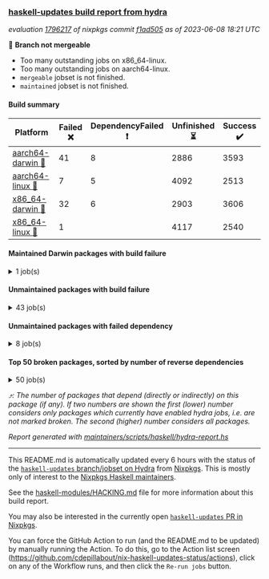 ### [haskell-updates build report from hydra](https://hydra.nixos.org/jobset/nixpkgs/haskell-updates)
*evaluation [1796217](https://hydra.nixos.org/eval/1796217) of nixpkgs commit [f1ad505](https://github.com/NixOS/nixpkgs/commits/f1ad5052729c70587ea2d357ba3258c73e5ee3a6) as of 2023-06-08 18:21 UTC*

:red_circle: **Branch not mergeable**
  * Too many outstanding jobs on x86_64-linux.
  * Too many outstanding jobs on aarch64-linux.
  * `mergeable` jobset is not finished.
  * `maintained` jobset is not finished.

#### Build summary

 | Platform | Failed :x: | DependencyFailed :heavy_exclamation_mark: | Unfinished :hourglass_flowing_sand: | Success :heavy_check_mark: | 
 | --- | --- | --- | --- | --- | 
 | [aarch64-darwin :green_apple:](https://hydra.nixos.org/eval/1796217?filter=.aarch64-darwin) | 41 | 8 | 2886 | 3593 | 
 | [aarch64-linux :iphone:](https://hydra.nixos.org/eval/1796217?filter=.aarch64-linux) | 7 | 5 | 4092 | 2513 | 
 | [x86_64-darwin :apple:](https://hydra.nixos.org/eval/1796217?filter=.x86_64-darwin) | 32 | 6 | 2903 | 3606 | 
 | [x86_64-linux :penguin:](https://hydra.nixos.org/eval/1796217?filter=.x86_64-linux) | 1 |  | 4117 | 2540 | 
#### Maintained Darwin packages with build failure
<details><summary>1 job(s) </summary>

- [ ] [[:green_apple::x:]](https://hydra.nixos.org/build/223547895) [[:apple::x:]](https://hydra.nixos.org/build/223566483) [haskellPackages.comfort-blas](https://hydra.nixos.org/eval/1796217?filter=haskellPackages.comfort-blas) @thielema
</details>

#### Unmaintained packages with build failure
<details><summary>43 job(s) </summary>

- [ ] [[:green_apple::x:]](https://hydra.nixos.org/build/223552483) [[:iphone::heavy_check_mark:]](https://hydra.nixos.org/build/223550668) [[:apple::heavy_check_mark:]](https://hydra.nixos.org/build/223558343) [[:penguin::hourglass_flowing_sand:]](https://hydra.nixos.org/build/223562400) [haskellPackages.di-core](https://hydra.nixos.org/eval/1796217?filter=haskellPackages.di-core)  :arrow_heading_up: 8 | 11
- [ ] [[:green_apple::x:]](https://hydra.nixos.org/build/223557408) [[:iphone::x:]](https://hydra.nixos.org/build/223548989) [[:apple::x:]](https://hydra.nixos.org/build/223561522) [[:penguin::hourglass_flowing_sand:]](https://hydra.nixos.org/build/223558746) [haskellPackages.crypton-x509](https://hydra.nixos.org/eval/1796217?filter=haskellPackages.crypton-x509)  :arrow_heading_up: 5 | 10
- [ ] [[:green_apple::heavy_check_mark:]](https://hydra.nixos.org/build/223227056) [[:iphone::x:]](https://hydra.nixos.org/build/223243089) [[:apple::heavy_check_mark:]](https://hydra.nixos.org/build/223233281) [[:penguin::heavy_check_mark:]](https://hydra.nixos.org/build/223227761) [haskellPackages.long-double](https://hydra.nixos.org/eval/1796217?filter=haskellPackages.long-double)  :arrow_heading_up: 1 | 2
- [ ] [[:green_apple::x:]](https://hydra.nixos.org/build/223564229) [[:iphone::x:]](https://hydra.nixos.org/build/223547994) [[:apple::x:]](https://hydra.nixos.org/build/223557933) [[:penguin::hourglass_flowing_sand:]](https://hydra.nixos.org/build/223554995) [haskellPackages.fp-ieee](https://hydra.nixos.org/eval/1796217?filter=haskellPackages.fp-ieee)  :arrow_heading_up: 1 | 1
- [ ] [[:green_apple::x:]](https://hydra.nixos.org/build/223241937) [[:iphone::heavy_check_mark:]](https://hydra.nixos.org/build/223240689) [[:apple::x:]](https://hydra.nixos.org/build/223242690) [[:penguin::heavy_check_mark:]](https://hydra.nixos.org/build/223245040) [haskellPackages.openal-ffi](https://hydra.nixos.org/eval/1796217?filter=haskellPackages.openal-ffi)  :arrow_heading_up: 1 | 1
- [ ] [[:green_apple::heavy_check_mark:]](https://hydra.nixos.org/build/223234712) [[:iphone::x:]](https://hydra.nixos.org/build/223224807) [[:apple::heavy_check_mark:]](https://hydra.nixos.org/build/223235613) [[:penguin::heavy_check_mark:]](https://hydra.nixos.org/build/223230251) [haskellPackages.freetype2](https://hydra.nixos.org/eval/1796217?filter=haskellPackages.freetype2)  :arrow_heading_up: 0 | 11
- [ ] [[:green_apple::x:]](https://hydra.nixos.org/build/223562722) [[:iphone::x:]](https://hydra.nixos.org/build/223549795) [[:apple::x:]](https://hydra.nixos.org/build/223559444) [[:penguin::hourglass_flowing_sand:]](https://hydra.nixos.org/build/223563885) [haskellPackages.continued-fractions](https://hydra.nixos.org/eval/1796217?filter=haskellPackages.continued-fractions)  :arrow_heading_up: 0 | 9
- [ ] [[:green_apple::x:]](https://hydra.nixos.org/build/223553509) [[:iphone::hourglass_flowing_sand:]](https://hydra.nixos.org/build/223560190) [[:apple::x:]](https://hydra.nixos.org/build/223550586) [[:penguin::hourglass_flowing_sand:]](https://hydra.nixos.org/build/223557672) [haskellPackages.llvm-tf](https://hydra.nixos.org/eval/1796217?filter=haskellPackages.llvm-tf)  :arrow_heading_up: 0 | 6
- [ ] [[:green_apple::x:]](https://hydra.nixos.org/build/223227531) [[:iphone::x:]](https://hydra.nixos.org/build/223235419) [[:apple::heavy_check_mark:]](https://hydra.nixos.org/build/223224643) [[:penguin::heavy_check_mark:]](https://hydra.nixos.org/build/223234321) [haskellPackages.picosat](https://hydra.nixos.org/eval/1796217?filter=haskellPackages.picosat)  :arrow_heading_up: 0 | 3
- [ ] [[:green_apple::x:]](https://hydra.nixos.org/build/223233111) [[:iphone::heavy_check_mark:]](https://hydra.nixos.org/build/223240978) [[:apple::heavy_check_mark:]](https://hydra.nixos.org/build/223232330) [[:penguin::heavy_check_mark:]](https://hydra.nixos.org/build/223241187) [haskellPackages.LibZip](https://hydra.nixos.org/eval/1796217?filter=haskellPackages.LibZip)  :arrow_heading_up: 0 | 2
- [ ] [[:green_apple::x:]](https://hydra.nixos.org/build/223562793) [[:iphone::hourglass_flowing_sand:]](https://hydra.nixos.org/build/223555921) [[:apple::heavy_check_mark:]](https://hydra.nixos.org/build/223548748) [[:penguin::hourglass_flowing_sand:]](https://hydra.nixos.org/build/223564476) [haskellPackages.rocksdb-haskell](https://hydra.nixos.org/eval/1796217?filter=haskellPackages.rocksdb-haskell)  :arrow_heading_up: 0 | 2
- [ ] [[:green_apple::x:]](https://hydra.nixos.org/build/223564278) [[:iphone::hourglass_flowing_sand:]](https://hydra.nixos.org/build/223556320) [[:apple::x:]](https://hydra.nixos.org/build/223558341) [[:penguin::hourglass_flowing_sand:]](https://hydra.nixos.org/build/223562386) [haskellPackages.hamid](https://hydra.nixos.org/eval/1796217?filter=haskellPackages.hamid)  :arrow_heading_up: 0 | 1
- [ ] [[:green_apple::x:]](https://hydra.nixos.org/build/223249047) [[:iphone::heavy_check_mark:]](https://hydra.nixos.org/build/223231692) [[:apple::x:]](https://hydra.nixos.org/build/223231208) [[:penguin::heavy_check_mark:]](https://hydra.nixos.org/build/223249310) [haskellPackages.huckleberry](https://hydra.nixos.org/eval/1796217?filter=haskellPackages.huckleberry)  :arrow_heading_up: 0 | 1
- [ ] [[:green_apple::x:]](https://hydra.nixos.org/build/223242312) [[:iphone::heavy_check_mark:]](https://hydra.nixos.org/build/223242844) [[:apple::x:]](https://hydra.nixos.org/build/223233331) [[:penguin::heavy_check_mark:]](https://hydra.nixos.org/build/223245314) [haskellPackages.select](https://hydra.nixos.org/eval/1796217?filter=haskellPackages.select)  :arrow_heading_up: 0 | 1
- [ ] [[:green_apple::x:]](https://hydra.nixos.org/build/223554359) [[:iphone::hourglass_flowing_sand:]](https://hydra.nixos.org/build/223557517) [[:apple::x:]](https://hydra.nixos.org/build/223555249) [[:penguin::hourglass_flowing_sand:]](https://hydra.nixos.org/build/223554835) [haskellPackages.sysinfo](https://hydra.nixos.org/eval/1796217?filter=haskellPackages.sysinfo)  :arrow_heading_up: 0 | 1
- [ ] [[:green_apple::heavy_check_mark:]](https://hydra.nixos.org/build/223247097) [[:iphone::x:]](https://hydra.nixos.org/build/223247134) [[:apple::heavy_check_mark:]](https://hydra.nixos.org/build/223224626) [[:penguin::heavy_check_mark:]](https://hydra.nixos.org/build/223228947) [haskellPackages.HsASA](https://hydra.nixos.org/eval/1796217?filter=haskellPackages.HsASA) 
- [ ] [[:green_apple::x:]](https://hydra.nixos.org/build/223226029) [[:iphone::heavy_check_mark:]](https://hydra.nixos.org/build/223223949) [[:apple::x:]](https://hydra.nixos.org/build/223248294) [[:penguin::heavy_check_mark:]](https://hydra.nixos.org/build/223236857) [haskellPackages.al](https://hydra.nixos.org/eval/1796217?filter=haskellPackages.al) 
- [ ] [[:green_apple::x:]](https://hydra.nixos.org/build/223561076) [[:iphone::hourglass_flowing_sand:]](https://hydra.nixos.org/build/223559372) [[:apple::x:]](https://hydra.nixos.org/build/223563846) [[:penguin::hourglass_flowing_sand:]](https://hydra.nixos.org/build/223554371) [haskellPackages.check-cfg-ambiguity](https://hydra.nixos.org/eval/1796217?filter=haskellPackages.check-cfg-ambiguity) 
- [ ] [[:green_apple::x:]](https://hydra.nixos.org/build/223559821) [[:iphone::hourglass_flowing_sand:]](https://hydra.nixos.org/build/223554869) [[:apple::x:]](https://hydra.nixos.org/build/223560010) [[:penguin::hourglass_flowing_sand:]](https://hydra.nixos.org/build/223566386) [haskellPackages.circular-enum](https://hydra.nixos.org/eval/1796217?filter=haskellPackages.circular-enum) 
- [ ] [[:green_apple::x:]](https://hydra.nixos.org/build/223550212) [[:iphone::hourglass_flowing_sand:]](https://hydra.nixos.org/build/223566788) [[:apple::x:]](https://hydra.nixos.org/build/223562407) [[:penguin::hourglass_flowing_sand:]](https://hydra.nixos.org/build/223563751) [haskellPackages.env-extra](https://hydra.nixos.org/eval/1796217?filter=haskellPackages.env-extra) 
- [ ] [[:green_apple::x:]](https://hydra.nixos.org/build/223551824) [[:iphone::hourglass_flowing_sand:]](https://hydra.nixos.org/build/223551863) [[:apple::heavy_check_mark:]](https://hydra.nixos.org/build/223556942) [[:penguin::hourglass_flowing_sand:]](https://hydra.nixos.org/build/223564769) [haskellPackages.executable-hash](https://hydra.nixos.org/eval/1796217?filter=haskellPackages.executable-hash) 
- [ ] [[:green_apple::x:]](https://hydra.nixos.org/build/223241919) [[:iphone::heavy_check_mark:]](https://hydra.nixos.org/build/223233967) [[:apple::x:]](https://hydra.nixos.org/build/223240148) [[:penguin::heavy_check_mark:]](https://hydra.nixos.org/build/223247035) [haskellPackages.float128](https://hydra.nixos.org/eval/1796217?filter=haskellPackages.float128) 
- [ ] [[:green_apple::x:]](https://hydra.nixos.org/build/223241893) [[:iphone::heavy_check_mark:]](https://hydra.nixos.org/build/223235532) [[:apple::x:]](https://hydra.nixos.org/build/223226414) [[:penguin::heavy_check_mark:]](https://hydra.nixos.org/build/223245624) [haskellPackages.fudgets](https://hydra.nixos.org/eval/1796217?filter=haskellPackages.fudgets) 
- [ ] [[:green_apple::x:]](https://hydra.nixos.org/build/223553179) [[:iphone::hourglass_flowing_sand:]](https://hydra.nixos.org/build/223551648) [[:apple::x:]](https://hydra.nixos.org/build/223558829) [[:penguin::x:]](https://hydra.nixos.org/build/223551836) [haskellPackages.gev-lib](https://hydra.nixos.org/eval/1796217?filter=haskellPackages.gev-lib) 
- [ ] [[:green_apple::x:]](https://hydra.nixos.org/build/223246441) [[:iphone::heavy_check_mark:]](https://hydra.nixos.org/build/223247044) [[:apple::x:]](https://hydra.nixos.org/build/223234201) [[:penguin::heavy_check_mark:]](https://hydra.nixos.org/build/223234375) [haskellPackages.hsshellscript](https://hydra.nixos.org/eval/1796217?filter=haskellPackages.hsshellscript) 
- [ ] [[:green_apple::x:]](https://hydra.nixos.org/build/223228571) [[:iphone::heavy_check_mark:]](https://hydra.nixos.org/build/223235989) [[:apple::x:]](https://hydra.nixos.org/build/223230154) [[:penguin::heavy_check_mark:]](https://hydra.nixos.org/build/223226522) [haskellPackages.hssourceinfo](https://hydra.nixos.org/eval/1796217?filter=haskellPackages.hssourceinfo) 
- [ ] [[:green_apple::x:]](https://hydra.nixos.org/build/223551910) [[:iphone::hourglass_flowing_sand:]](https://hydra.nixos.org/build/223556600) [[:apple::x:]](https://hydra.nixos.org/build/223549601) [[:penguin::hourglass_flowing_sand:]](https://hydra.nixos.org/build/223557657) [haskellPackages.hunspell-hs](https://hydra.nixos.org/eval/1796217?filter=haskellPackages.hunspell-hs) 
- [ ] [[:green_apple::x:]](https://hydra.nixos.org/build/223563607) [[:iphone::hourglass_flowing_sand:]](https://hydra.nixos.org/build/223557797) [[:apple::x:]](https://hydra.nixos.org/build/223554932) [[:penguin::hourglass_flowing_sand:]](https://hydra.nixos.org/build/223560539) [haskellPackages.interprocess](https://hydra.nixos.org/eval/1796217?filter=haskellPackages.interprocess) 
- [ ] [[:green_apple::x:]](https://hydra.nixos.org/build/223555882) [[:iphone::hourglass_flowing_sand:]](https://hydra.nixos.org/build/223555638) [[:apple::x:]](https://hydra.nixos.org/build/223564560) [[:penguin::hourglass_flowing_sand:]](https://hydra.nixos.org/build/223564908) [haskellPackages.ipcvar](https://hydra.nixos.org/eval/1796217?filter=haskellPackages.ipcvar) 
- [ ] [[:green_apple::x:]](https://hydra.nixos.org/build/223565986) [[:iphone::hourglass_flowing_sand:]](https://hydra.nixos.org/build/223563752) [[:apple::heavy_check_mark:]](https://hydra.nixos.org/build/223553154) [[:penguin::hourglass_flowing_sand:]](https://hydra.nixos.org/build/223565948) [haskellPackages.kdt](https://hydra.nixos.org/eval/1796217?filter=haskellPackages.kdt) 
- [ ] [[:green_apple::x:]](https://hydra.nixos.org/build/223248027) [[:apple::x:]](https://hydra.nixos.org/build/223234852) [haskellPackages.kqueue](https://hydra.nixos.org/eval/1796217?filter=haskellPackages.kqueue) 
- [ ] [[:green_apple::x:]](https://hydra.nixos.org/build/223562999) [[:iphone::hourglass_flowing_sand:]](https://hydra.nixos.org/build/223553359) [[:apple::heavy_check_mark:]](https://hydra.nixos.org/build/223549780) [[:penguin::hourglass_flowing_sand:]](https://hydra.nixos.org/build/223554661) [haskellPackages.leveldb-haskell-fork](https://hydra.nixos.org/eval/1796217?filter=haskellPackages.leveldb-haskell-fork) 
- [ ] [[:green_apple::x:]](https://hydra.nixos.org/build/223241627) [[:iphone::heavy_check_mark:]](https://hydra.nixos.org/build/223226782) [[:apple::x:]](https://hydra.nixos.org/build/223232602) [[:penguin::heavy_check_mark:]](https://hydra.nixos.org/build/223222272) [haskellPackages.linux-framebuffer](https://hydra.nixos.org/eval/1796217?filter=haskellPackages.linux-framebuffer) 
- [ ] [[:green_apple::x:]](https://hydra.nixos.org/build/223557275) [[:iphone::hourglass_flowing_sand:]](https://hydra.nixos.org/build/223556029) [[:apple::x:]](https://hydra.nixos.org/build/223552156) [[:penguin::hourglass_flowing_sand:]](https://hydra.nixos.org/build/223562634) [haskellPackages.memzero](https://hydra.nixos.org/eval/1796217?filter=haskellPackages.memzero) 
- [ ] [[:green_apple::x:]](https://hydra.nixos.org/build/223566192) [[:iphone::hourglass_flowing_sand:]](https://hydra.nixos.org/build/223555609) [[:apple::x:]](https://hydra.nixos.org/build/223559231) [[:penguin::hourglass_flowing_sand:]](https://hydra.nixos.org/build/223562608) [haskellPackages.posix-timer](https://hydra.nixos.org/eval/1796217?filter=haskellPackages.posix-timer) 
- [ ] [[:green_apple::x:]](https://hydra.nixos.org/build/223566001) [[:iphone::hourglass_flowing_sand:]](https://hydra.nixos.org/build/223553077) [[:apple::x:]](https://hydra.nixos.org/build/223563463) [[:penguin::hourglass_flowing_sand:]](https://hydra.nixos.org/build/223565655) [haskellPackages.procex](https://hydra.nixos.org/eval/1796217?filter=haskellPackages.procex) 
- [ ] [[:green_apple::x:]](https://hydra.nixos.org/build/223550729) [[:iphone::hourglass_flowing_sand:]](https://hydra.nixos.org/build/223558262) [[:apple::x:]](https://hydra.nixos.org/build/223551196) [[:penguin::heavy_check_mark:]](https://hydra.nixos.org/build/223551091) [haskellPackages.pthread](https://hydra.nixos.org/eval/1796217?filter=haskellPackages.pthread) 
- [ ] [[:green_apple::x:]](https://hydra.nixos.org/build/223241850) [[:iphone::heavy_check_mark:]](https://hydra.nixos.org/build/223222530) [[:apple::heavy_check_mark:]](https://hydra.nixos.org/build/223231737) [[:penguin::heavy_check_mark:]](https://hydra.nixos.org/build/223246998) [haskellPackages.shared-memory](https://hydra.nixos.org/eval/1796217?filter=haskellPackages.shared-memory) 
- [ ] [[:green_apple::x:]](https://hydra.nixos.org/build/223222897) [[:iphone::heavy_check_mark:]](https://hydra.nixos.org/build/223249383) [[:apple::heavy_check_mark:]](https://hydra.nixos.org/build/223228843) [[:penguin::heavy_check_mark:]](https://hydra.nixos.org/build/223241437) [tests.haskell.writers](https://hydra.nixos.org/eval/1796217?filter=tests.haskell.writers) 
- [ ] [[:green_apple::x:]](https://hydra.nixos.org/build/223235092) [[:iphone::heavy_check_mark:]](https://hydra.nixos.org/build/223245145) [[:apple::x:]](https://hydra.nixos.org/build/223241682) [[:penguin::heavy_check_mark:]](https://hydra.nixos.org/build/223241891) [haskellPackages.xmonad-utils](https://hydra.nixos.org/eval/1796217?filter=haskellPackages.xmonad-utils) 
- [ ] [[:green_apple::x:]](https://hydra.nixos.org/build/223239220) [[:iphone::heavy_check_mark:]](https://hydra.nixos.org/build/223245939) [[:apple::x:]](https://hydra.nixos.org/build/223226445) [[:penguin::heavy_check_mark:]](https://hydra.nixos.org/build/223238064) [haskellPackages.yoga](https://hydra.nixos.org/eval/1796217?filter=haskellPackages.yoga) 
- [ ] [[:green_apple::x:]](https://hydra.nixos.org/build/223246214) [[:iphone::heavy_check_mark:]](https://hydra.nixos.org/build/223239480) [[:apple::x:]](https://hydra.nixos.org/build/223225570) [[:penguin::heavy_check_mark:]](https://hydra.nixos.org/build/223239535) [haskellPackages.zot](https://hydra.nixos.org/eval/1796217?filter=haskellPackages.zot) 
- [ ] [[:green_apple::x:]](https://hydra.nixos.org/build/223233571) [[:iphone::heavy_check_mark:]](https://hydra.nixos.org/build/223228619) [[:apple::x:]](https://hydra.nixos.org/build/223230737) [[:penguin::heavy_check_mark:]](https://hydra.nixos.org/build/223247643) [haskellPackages.zxcvbn-c](https://hydra.nixos.org/eval/1796217?filter=haskellPackages.zxcvbn-c) 
</details>

#### Unmaintained packages with failed dependency
<details><summary>8 job(s) </summary>

- [ ] [[:green_apple::heavy_exclamation_mark:]](https://hydra.nixos.org/build/223560085) [[:iphone::hourglass_flowing_sand:]](https://hydra.nixos.org/build/223562758) [[:apple::heavy_check_mark:]](https://hydra.nixos.org/build/223554732) [[:penguin::hourglass_flowing_sand:]](https://hydra.nixos.org/build/223555278) [haskellPackages.di-handle](https://hydra.nixos.org/eval/1796217?filter=haskellPackages.di-handle)  :arrow_heading_up: 6 | 9
- [ ] [[:green_apple::heavy_exclamation_mark:]](https://hydra.nixos.org/build/223547981) [[:iphone::hourglass_flowing_sand:]](https://hydra.nixos.org/build/223555712) [[:apple::heavy_check_mark:]](https://hydra.nixos.org/build/223564704) [[:penguin::hourglass_flowing_sand:]](https://hydra.nixos.org/build/223554004) [haskellPackages.di-monad](https://hydra.nixos.org/eval/1796217?filter=haskellPackages.di-monad)  :arrow_heading_up: 6 | 9
- [ ] [[:green_apple::heavy_exclamation_mark:]](https://hydra.nixos.org/build/223560420) [[:iphone::heavy_exclamation_mark:]](https://hydra.nixos.org/build/223558610) [[:apple::heavy_exclamation_mark:]](https://hydra.nixos.org/build/223563247) [[:penguin::hourglass_flowing_sand:]](https://hydra.nixos.org/build/223561389) [haskellPackages.crypton-x509-store](https://hydra.nixos.org/eval/1796217?filter=haskellPackages.crypton-x509-store)  :arrow_heading_up: 4 | 8
- [ ] [[:green_apple::heavy_exclamation_mark:]](https://hydra.nixos.org/build/223563830) [[:iphone::heavy_exclamation_mark:]](https://hydra.nixos.org/build/223553626) [[:apple::heavy_exclamation_mark:]](https://hydra.nixos.org/build/223563456) [[:penguin::hourglass_flowing_sand:]](https://hydra.nixos.org/build/223554356) [haskellPackages.crypton-x509-system](https://hydra.nixos.org/eval/1796217?filter=haskellPackages.crypton-x509-system)  :arrow_heading_up: 2 | 5
- [ ] [[:green_apple::heavy_exclamation_mark:]](https://hydra.nixos.org/build/223558570) [[:iphone::heavy_exclamation_mark:]](https://hydra.nixos.org/build/223562427) [[:apple::heavy_exclamation_mark:]](https://hydra.nixos.org/build/223567014) [[:penguin::hourglass_flowing_sand:]](https://hydra.nixos.org/build/223561203) [haskellPackages.crypton-x509-validation](https://hydra.nixos.org/eval/1796217?filter=haskellPackages.crypton-x509-validation)  :arrow_heading_up: 1 | 3
- [ ] [[:green_apple::heavy_exclamation_mark:]](https://hydra.nixos.org/build/223549544) [[:iphone::heavy_exclamation_mark:]](https://hydra.nixos.org/build/223556723) [[:apple::heavy_exclamation_mark:]](https://hydra.nixos.org/build/223551266) [[:penguin::hourglass_flowing_sand:]](https://hydra.nixos.org/build/223556570) [haskellPackages.quic](https://hydra.nixos.org/eval/1796217?filter=haskellPackages.quic)  :arrow_heading_up: 0 | 2
- [ ] [[:green_apple::heavy_exclamation_mark:]](https://hydra.nixos.org/build/223562886) [[:iphone::heavy_exclamation_mark:]](https://hydra.nixos.org/build/223554663) [[:apple::heavy_exclamation_mark:]](https://hydra.nixos.org/build/223560002) [[:penguin::hourglass_flowing_sand:]](https://hydra.nixos.org/build/223551984) [haskellPackages.crypton-connection](https://hydra.nixos.org/eval/1796217?filter=haskellPackages.crypton-connection)  :arrow_heading_up: 0 | 1
- [ ] [[:green_apple::heavy_exclamation_mark:]](https://hydra.nixos.org/build/223233569) [[:iphone::heavy_check_mark:]](https://hydra.nixos.org/build/223246429) [[:apple::heavy_exclamation_mark:]](https://hydra.nixos.org/build/223236469) [[:penguin::heavy_check_mark:]](https://hydra.nixos.org/build/223237554) [haskellPackages.xbattbar](https://hydra.nixos.org/eval/1796217?filter=haskellPackages.xbattbar) 
</details>

#### Top 50 broken packages, sorted by number of reverse dependencies
<details><summary>50 job(s) </summary>

[amazonka-core](https://packdeps.haskellers.com/reverse/amazonka-core) :arrow_heading_up: 188  
[gogol-core](https://packdeps.haskellers.com/reverse/gogol-core) :arrow_heading_up: 184  
[haskell98](https://packdeps.haskellers.com/reverse/haskell98) :arrow_heading_up: 153  
[enumerator](https://packdeps.haskellers.com/reverse/enumerator) :arrow_heading_up: 56  
[util](https://packdeps.haskellers.com/reverse/util) :arrow_heading_up: 49  
[derive](https://packdeps.haskellers.com/reverse/derive) :arrow_heading_up: 48  
[amazonka](https://packdeps.haskellers.com/reverse/amazonka) :arrow_heading_up: 46  
[cgi](https://packdeps.haskellers.com/reverse/cgi) :arrow_heading_up: 46  
[accelerate](https://packdeps.haskellers.com/reverse/accelerate) :arrow_heading_up: 42  
[TypeCompose](https://packdeps.haskellers.com/reverse/TypeCompose) :arrow_heading_up: 38  
[PrimitiveArray](https://packdeps.haskellers.com/reverse/PrimitiveArray) :arrow_heading_up: 35  
[rank1dynamic](https://packdeps.haskellers.com/reverse/rank1dynamic) :arrow_heading_up: 33  
[distributed-static](https://packdeps.haskellers.com/reverse/distributed-static) :arrow_heading_up: 31  
[distributed-process](https://packdeps.haskellers.com/reverse/distributed-process) :arrow_heading_up: 30  
[iteratee](https://packdeps.haskellers.com/reverse/iteratee) :arrow_heading_up: 29  
[polysemy-resume](https://packdeps.haskellers.com/reverse/polysemy-resume) :arrow_heading_up: 27  
[sydtest](https://packdeps.haskellers.com/reverse/sydtest) :arrow_heading_up: 27  
[polysemy-conc](https://packdeps.haskellers.com/reverse/polysemy-conc) :arrow_heading_up: 26  
[crypto-numbers](https://packdeps.haskellers.com/reverse/crypto-numbers) :arrow_heading_up: 25  
[either-unwrap](https://packdeps.haskellers.com/reverse/either-unwrap) :arrow_heading_up: 25  
[polysemy-log](https://packdeps.haskellers.com/reverse/polysemy-log) :arrow_heading_up: 24  
[crypto-pubkey](https://packdeps.haskellers.com/reverse/crypto-pubkey) :arrow_heading_up: 22  
[haskelldb](https://packdeps.haskellers.com/reverse/haskelldb) :arrow_heading_up: 22  
[wxdirect](https://packdeps.haskellers.com/reverse/wxdirect) :arrow_heading_up: 22  
[BiobaseTypes](https://packdeps.haskellers.com/reverse/BiobaseTypes) :arrow_heading_up: 21  
[alg](https://packdeps.haskellers.com/reverse/alg) :arrow_heading_up: 21  
[amazonka-s3](https://packdeps.haskellers.com/reverse/amazonka-s3) :arrow_heading_up: 21  
[mmsyn2](https://packdeps.haskellers.com/reverse/mmsyn2) :arrow_heading_up: 21  
[wxc](https://packdeps.haskellers.com/reverse/wxc) :arrow_heading_up: 21  
[biocore](https://packdeps.haskellers.com/reverse/biocore) :arrow_heading_up: 20  
[bzlib](https://packdeps.haskellers.com/reverse/bzlib) :arrow_heading_up: 20  
[exon](https://packdeps.haskellers.com/reverse/exon) :arrow_heading_up: 20  
[wxcore](https://packdeps.haskellers.com/reverse/wxcore) :arrow_heading_up: 20  
[attoparsec-enumerator](https://packdeps.haskellers.com/reverse/attoparsec-enumerator) :arrow_heading_up: 19  
[bytestring-show](https://packdeps.haskellers.com/reverse/bytestring-show) :arrow_heading_up: 19  
[fay](https://packdeps.haskellers.com/reverse/fay) :arrow_heading_up: 19  
[gi-soup](https://packdeps.haskellers.com/reverse/gi-soup) :arrow_heading_up: 19  
[incipit](https://packdeps.haskellers.com/reverse/incipit) :arrow_heading_up: 19  
[wx](https://packdeps.haskellers.com/reverse/wx) :arrow_heading_up: 19  
[BiobaseENA](https://packdeps.haskellers.com/reverse/BiobaseENA) :arrow_heading_up: 18  
[asn1-data](https://packdeps.haskellers.com/reverse/asn1-data) :arrow_heading_up: 18  
[dbus-core](https://packdeps.haskellers.com/reverse/dbus-core) :arrow_heading_up: 18  
[gtksourceview2](https://packdeps.haskellers.com/reverse/gtksourceview2) :arrow_heading_up: 18  
[hsc3](https://packdeps.haskellers.com/reverse/hsc3) :arrow_heading_up: 18  
[polysemy-process](https://packdeps.haskellers.com/reverse/polysemy-process) :arrow_heading_up: 18  
[ukrainian-phonetics-basic](https://packdeps.haskellers.com/reverse/ukrainian-phonetics-basic) :arrow_heading_up: 18  
[BiobaseXNA](https://packdeps.haskellers.com/reverse/BiobaseXNA) :arrow_heading_up: 17  
[HGamer3D-Data](https://packdeps.haskellers.com/reverse/HGamer3D-Data) :arrow_heading_up: 17  
[certificate](https://packdeps.haskellers.com/reverse/certificate) :arrow_heading_up: 17  
[clash-prelude](https://packdeps.haskellers.com/reverse/clash-prelude) :arrow_heading_up: 17  
</details>


*:arrow_heading_up:: The number of packages that depend (directly or indirectly) on this package (if any). If two numbers are shown the first (lower) number considers only packages which currently have enabled hydra jobs, i.e. are not marked broken. The second (higher) number considers all packages.*

*Report generated with [maintainers/scripts/haskell/hydra-report.hs](https://github.com/NixOS/nixpkgs/blob/haskell-updates/maintainers/scripts/haskell/hydra-report.hs)*


----------------------------------------------------------------------

This README.md is automatically updated every 6 hours with the status of the
[`haskell-updates` branch/jobset on Hydra](https://hydra.nixos.org/jobset/nixpkgs/haskell-updates)
from [Nixpkgs](https://github.com/NixOS/nixpkgs).  This is mostly only of
interest to the [Nixpkgs Haskell maintainers](https://github.com/orgs/NixOS/teams/haskell).

See the
[haskell-modules/HACKING.md](https://github.com/NixOS/nixpkgs/blob/haskell-updates/pkgs/development/haskell-modules/HACKING.md)
file for more information about this build report.

You may also be interested in the currently open
[`haskell-updates` PR in Nixpkgs](https://github.com/nixos/nixpkgs/pulls?q=is%3Apr+is%3Aopen+head%3Ahaskell-updates).

You can force the GitHub Action to run (and the README.md to be updated) by
manually running the Action.  To do this, go to the Action list screen
(https://github.com/cdepillabout/nix-haskell-updates-status/actions),
click on any of the Workflow runs, and then click the `Re-run jobs` button.

